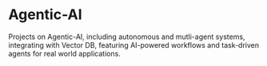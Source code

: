 # Agentic-AI
Projects on Agentic-AI, including autonomous and mutli-agent systems, integrating with Vector DB, featuring AI-powered workflows and task-driven agents for real world applications.
